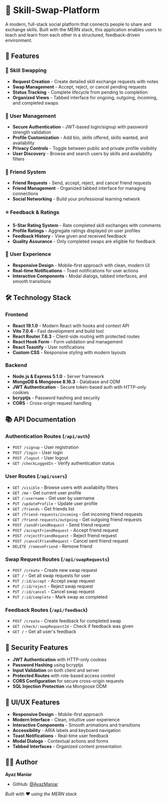 # 🔄 Skill-Swap-Platform

A modern, full-stack social platform that connects people to share and exchange skills. Built with the MERN stack, this application enables users to teach and learn from each other in a structured, feedback-driven environment.

## 🌟 Features

### 🔄 **Skill Swapping**
- **Request Creation** - Create detailed skill exchange requests with notes
- **Swap Management** - Accept, reject, or cancel pending requests
- **Status Tracking** - Complete lifecycle from pending to completion
- **Organized Views** - Tabbed interface for ongoing, outgoing, incoming, and completed swaps

### 👤 **User Management**
- **Secure Authentication** - JWT-based login/signup with password strength validation
- **Profile Customization** - Add bio, skills offered, skills wanted, and availability
- **Privacy Controls** - Toggle between public and private profile visibility
- **User Discovery** - Browse and search users by skills and availability filters

### 🤝 **Friend System**
- **Friend Requests** - Send, accept, reject, and cancel friend requests
- **Friend Management** - Organized tabbed interface for managing connections
- **Social Networking** - Build your professional learning network

### ⭐ **Feedback & Ratings**
- **5-Star Rating System** - Rate completed skill exchanges with comments
- **Profile Ratings** - Aggregate ratings displayed on user profiles
- **Feedback History** - View given and received feedback
- **Quality Assurance** - Only completed swaps are eligible for feedback

### 📱 **User Experience**
- **Responsive Design** - Mobile-first approach with clean, modern UI
- **Real-time Notifications** - Toast notifications for user actions
- **Interactive Components** - Modal dialogs, tabbed interfaces, and smooth transitions

## 🛠️ Technology Stack

### **Frontend**
- **React 19.1.0** - Modern React with hooks and context API
- **Vite 7.0.4** - Fast development and build tool
- **React Router 7.6.3** - Client-side routing with protected routes
- **React Hook Form** - Form validation and management
- **React Toastify** - User notifications
- **Custom CSS** - Responsive styling with modern layouts

### **Backend**
- **Node.js & Express 5.1.0** - Server framework
- **MongoDB & Mongoose 8.16.3** - Database and ODM
- **JWT Authentication** - Secure token-based auth with HTTP-only cookies
- **bcryptjs** - Password hashing and security
- **CORS** - Cross-origin request handling

## 📚 API Documentation

### **Authentication Routes** (`/api/auth`)
- `POST /signup` - User registration
- `POST /login` - User login
- `POST /logout` - User logout
- `GET /checkLoggedIn` - Verify authentication status

### **User Routes** (`/api/users`)
- `GET /visible` - Browse users with availability filters
- `GET /me` - Get current user profile
- `GET /:username` - Get user by username
- `PUT /updateProfile` - Update user profile
- `GET /friends` - Get friends list
- `GET /friend-requests/incoming` - Get incoming friend requests
- `GET /friend-requests/outgoing` - Get outgoing friend requests
- `POST /sendFriendRequest` - Send friend request
- `POST /acceptFriendRequest` - Accept friend request
- `POST /rejectFriendRequest` - Reject friend request
- `POST /cancelFriendRequest` - Cancel sent friend request
- `DELETE /removeFriend` - Remove friend

### **Swap Request Routes** (`/api/swapRequests`)
- `POST /create` - Create new swap request
- `GET /` - Get all swap requests for user
- `PUT /:id/accept` - Accept swap request
- `PUT /:id/reject` - Reject swap request
- `PUT /:id/cancel` - Cancel swap request
- `PUT /:id/complete` - Mark swap as completed

### **Feedback Routes** (`/api/feedback`)
- `POST /create` - Create feedback for completed swap
- `GET /check/:swapRequestId` - Check if feedback was given
- `GET /` - Get all user's feedback


## 🔐 Security Features

- **JWT Authentication** with HTTP-only cookies
- **Password Hashing** using bcryptjs
- **Input Validation** on both client and server
- **Protected Routes** with role-based access control
- **CORS Configuration** for secure cross-origin requests
- **SQL Injection Protection** via Mongoose ODM

## 🎨 UI/UX Features

- **Responsive Design** - Mobile-first approach
- **Modern Interface** - Clean, intuitive user experience
- **Interactive Components** - Smooth animations and transitions
- **Accessibility** - ARIA labels and keyboard navigation
- **Toast Notifications** - Real-time user feedback
- **Modal Dialogs** - Contextual actions and forms
- **Tabbed Interfaces** - Organized content presentation


## 👨‍💻 Author

**Ayaz Maniar**
- GitHub: [@AyazManiar](https://github.com/AyazManiar)


*Built with ❤️ using the MERN stack*

